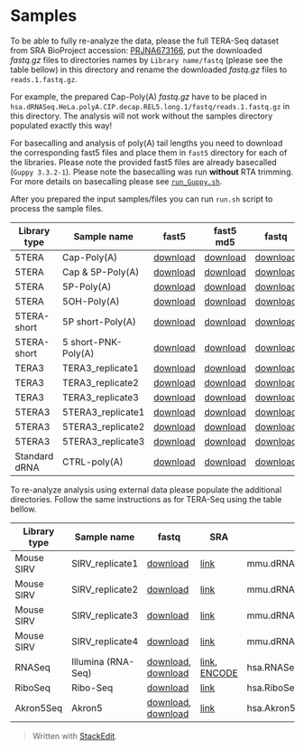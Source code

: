 # Samples
To be able to fully re-analyze the data, please the full TERA-Seq dataset from SRA BioProject accession: [PRJNA673166](https://www.ncbi.nlm.nih.gov/bioproject/PRJNA673166), put the downloaded *fastq.gz* files to directories names by `Library name/fastq` (please see the table bellow) in this directory and rename the downloaded *fastq.gz* files to `reads.1.fastq.gz`.

For example, the prepared Cap-Poly(A) *fastq.gz* have to be placed in `hsa.dRNASeq.HeLa.polyA.CIP.decap.REL5.long.1/fastq/reads.1.fastq.gz` in this directory. The analysis will not work without the samples directory populated exactly this way!

For basecalling and analysis of poly(A) tail lengths you need to download the corresponding fast5 files and place them in `fast5` directory for each of the libraries. Please note the provided fast5 files are already basecalled (`Guppy 3.3.2-1`). Please note the basecalling was run **without** RTA trimming. For more details on basecalling please see [`run_Guppy.sh`](run_Guppy.sh).

After you prepared the input samples/files you can run `run.sh` script to process the sample files.

| Library type | Sample name | fast5 | fast5 md5 | fastq | SRA | Library name |
|--|--|--|--|--|--|--|
| 5TERA | Cap-Poly(A) | [download](http://mourelatos.med.upenn.edu/teraseq/fast5/hsa.dRNASeq.HeLa.polyA.CIP.decap.REL5.long.1.tar.gz) | [download](http://mourelatos.med.upenn.edu/teraseq/fast5/hsa.dRNASeq.HeLa.polyA.CIP.decap.REL5.long.1.tar.gz.md5) | [download](ftp.sra.ebi.ac.uk/vol1/fastq/SRR129/091/SRR12961091/SRR12961091_1.fastq.gz) | [link](https://www.ncbi.nlm.nih.gov/sra/SRX9413813) | hsa.dRNASeq.HeLa.polyA.CIP.decap.REL5.long.1 |
| 5TERA | Cap & 5P-Poly(A) | [download](http://mourelatos.med.upenn.edu/teraseq/fast5/hsa.dRNASeq.HeLa.polyA.decap.REL5.long.1.tar.gz) | [download](http://mourelatos.med.upenn.edu/teraseq/fast5/hsa.dRNASeq.HeLa.polyA.decap.REL5.long.1.tar.gz.md5) | [download](ftp.sra.ebi.ac.uk/vol1/fastq/SRR129/090/SRR12961090/SRR12961090_1.fastq.gz) | [link](https://www.ncbi.nlm.nih.gov/sra/SRX9413814) | hsa.dRNASeq.HeLa.polyA.decap.REL5.long.1 |
| 5TERA | 5P-Poly(A) | [download](http://mourelatos.med.upenn.edu/teraseq/fast5/hsa.dRNASeq.HeLa.polyA.REL5.long.1.tar.gz) | [download](http://mourelatos.med.upenn.edu/teraseq/fast5/hsa.dRNASeq.HeLa.polyA.REL5.long.1.tar.gz.md5) | [download](ftp.sra.ebi.ac.uk/vol1/fastq/SRR129/087/SRR12961087/SRR12961087_1.fastq.gz) | [link](https://www.ncbi.nlm.nih.gov/sra/SRX9413817) | hsa.dRNASeq.HeLa.polyA.REL5.long.1 |
| 5TERA | 5OH-Poly(A) | [download](http://mourelatos.med.upenn.edu/teraseq/fast5/hsa.dRNASeq.HeLa.polyA.REL5OH.long.1.tar.gz) | [download](http://mourelatos.med.upenn.edu/teraseq/fast5/hsa.dRNASeq.HeLa.polyA.REL5OH.long.1.tar.gz.md5) | [download](ftp.sra.ebi.ac.uk/vol1/fastq/SRR140/046/SRR14061546/SRR14061546_1.fastq.gz) | [link](https://www.ncbi.nlm.nih.gov/sra/SRX10436130) | hsa.dRNASeq.HeLa.polyA.REL5OH.long.1 |
| 5TERA-short | 5P short-Poly(A) | [download](http://mourelatos.med.upenn.edu/teraseq/fast5/hsa.dRNASeq.HeLa.polyA.REL5.1.tar.gz) | [download](http://mourelatos.med.upenn.edu/teraseq/fast5/hsa.dRNASeq.HeLa.polyA.REL5.1.tar.gz.md5) | [download](ftp.sra.ebi.ac.uk/vol1/fastq/SRR129/080/SRR12961080/SRR12961080_1.fastq.gz) | [link](https://www.ncbi.nlm.nih.gov/sra/SRX9413824) | hsa.dRNASeq.HeLa.polyA.REL5.1 |
| 5TERA-short | 5 short-PNK-Poly(A) | [download](http://mourelatos.med.upenn.edu/teraseq/fast5/hsa.dRNASeq.HeLa.polyA.PNK.REL5.1.tar.gz) | [download](http://mourelatos.med.upenn.edu/teraseq/fast5/hsa.dRNASeq.HeLa.polyA.PNK.REL5.1.tar.gz.md5) | [download](ftp.sra.ebi.ac.uk/vol1/fastq/SRR129/089/SRR12961089/SRR12961089_1.fastq.gz) | [link](https://www.ncbi.nlm.nih.gov/sra/SRX9413815) | hsa.dRNASeq.HeLa.polyA.PNK.REL5.1 |
| TERA3 | TERA3_replicate1 | [download](http://mourelatos.med.upenn.edu/teraseq/fast5/hsa.dRNASeq.HeLa.total.REL3.1.tar.gz) | [download](http://mourelatos.med.upenn.edu/teraseq/fast5/hsa.dRNASeq.HeLa.total.REL3.1.tar.gz.md5) | [download](ftp.sra.ebi.ac.uk/vol1/fastq/SRR129/086/SRR12961086/SRR12961086_1.fastq.gz) | [link](https://www.ncbi.nlm.nih.gov/sra/SRX9413818) | hsa.dRNASeq.HeLa.total.REL3.1 |
| TERA3 | TERA3_replicate2 | [download](http://mourelatos.med.upenn.edu/teraseq/fast5/hsa.dRNASeq.HeLa.total.REL3.2.tar.gz) | [download](http://mourelatos.med.upenn.edu/teraseq/fast5/hsa.dRNASeq.HeLa.total.REL3.2.tar.gz.md5) | [download](ftp.sra.ebi.ac.uk/vol1/fastq/SRR129/085/SRR12961085/SRR12961085_1.fastq.gz) | [link](https://www.ncbi.nlm.nih.gov/sra/SRX9413819) | hsa.dRNASeq.HeLa.total.REL3.2 |
| TERA3 | TERA3_replicate3 | [download](http://mourelatos.med.upenn.edu/teraseq/fast5/hsa.dRNASeq.HeLa.total.REL3.3.tar.gz) | [download](http://mourelatos.med.upenn.edu/teraseq/fast5/hsa.dRNASeq.HeLa.total.REL3.3.tar.gzmd5) | [download](ftp.sra.ebi.ac.uk/vol1/fastq/SRR129/084/SRR12961084/SRR12961084_1.fastq.gz) | [link](https://www.ncbi.nlm.nih.gov/sra/SRX9413820) | hsa.dRNASeq.HeLa.total.REL3.3 |
| 5TERA3 | 5TERA3_replicate1 | [download](http://mourelatos.med.upenn.edu/teraseq/fast5/hsa.dRNASeq.HeLa.total.REL5.long.REL3.4.tar.gz) | [download](http://mourelatos.med.upenn.edu/teraseq/fast5/hsa.dRNASeq.HeLa.total.REL5.long.REL3.4.tar.gz.md5) | [download](ftp.sra.ebi.ac.uk/vol1/fastq/SRR129/083/SRR12961083/SRR12961083_1.fastq.gz) | [link](https://www.ncbi.nlm.nih.gov/sra/SRX9413821) | hsa.dRNASeq.HeLa.total.REL5.long.REL3.4 |
| 5TERA3 | 5TERA3_replicate2 | [download](http://mourelatos.med.upenn.edu/teraseq/fast5/hsa.dRNASeq.HeLa.total.REL5.long.REL3.5.tar.gz) | [download](http://mourelatos.med.upenn.edu/teraseq/fast5/hsa.dRNASeq.HeLa.total.REL5.long.REL3.5.tar.gz.md5) | [download](ftp.sra.ebi.ac.uk/vol1/fastq/SRR129/082/SRR12961082/SRR12961082_1.fastq.gz) | [link](https://www.ncbi.nlm.nih.gov/sra/SRX9413822) | hsa.dRNASeq.HeLa.total.REL5.long.REL3.5 |
| 5TERA3 | 5TERA3_replicate3 | [download](http://mourelatos.med.upenn.edu/teraseq/fast5/hsa.dRNASeq.HeLa.total.REL5.long.REL3.6.tar.gz) | [download](http://mourelatos.med.upenn.edu/teraseq/fast5/hsa.dRNASeq.HeLa.total.REL5.long.REL3.6.tar.gz.md5) | [download](ftp.sra.ebi.ac.uk/vol1/fastq/SRR129/081/SRR12961081/SRR12961081_1.fastq.gz) | [link](https://www.ncbi.nlm.nih.gov/sra/SRX9413823) | hsa.dRNASeq.HeLa.total.REL5.long.REL3.6 |
| Standard dRNA | CTRL-poly(A) | [download](http://mourelatos.med.upenn.edu/teraseq/fast5/hsa.dRNASeq.HeLa.polyA.1.tar.gz) | [download](http://mourelatos.med.upenn.edu/teraseq/fast5/hsa.dRNASeq.HeLa.polyA.1.tar.gz.md5) | [download](ftp.sra.ebi.ac.uk/vol1/fastq/SRR129/088/SRR12961088/SRR12961088_1.fastq.gz) | [link](https://www.ncbi.nlm.nih.gov/sra/SRX10652701) | hsa.dRNASeq.HeLa.polyA.1 |

To re-analyze analysis using external data please populate the additional directories. Follow the same instructions as for TERA-Seq using the table bellow.

| Library type | Sample name | fastq | SRA | Library name |
|--|--|--|--|--|
| Mouse SIRV | SIRV_replicate1 | [download](ftp.sra.ebi.ac.uk/vol1/fastq/ERR268/005/ERR2680375/ERR2680375.fastq.gz) | [link](https://www.ncbi.nlm.nih.gov/sra/ERX2695236) | mmu.dRNASeq.inclSIRV.PRJEB27590.ERR2680375.1 |
| Mouse SIRV | SIRV_replicate2 | [download](ftp.sra.ebi.ac.uk/vol1/fastq/ERR268/009/ERR2680379/ERR2680379.fastq.gz) | [link](https://www.ncbi.nlm.nih.gov/sra/ERX2695240) | mmu.dRNASeq.inclSIRV.PRJEB27590.ERR2680379.1 |
| Mouse SIRV | SIRV_replicate3 | [download](ftp.sra.ebi.ac.uk/vol1/fastq/ERR336/007/ERR3363657/ERR3363657_1.fastq.gz) | [link](https://www.ncbi.nlm.nih.gov/sra/ERX3387949) | mmu.dRNASeq.inclSIRV.PRJEB27590.ERR3363657.1 |
| Mouse SIRV | SIRV_replicate4 | [download](ftp.sra.ebi.ac.uk/vol1/fastq/ERR336/009/ERR3363659/ERR3363659_1.fastq.gz) | [link](https://www.ncbi.nlm.nih.gov/sra/ERX3387951) | mmu.dRNASeq.inclSIRV.PRJEB27590.ERR3363659.1 |
| RNASeq | Illumina (RNA-Seq) | [download](ftp.sra.ebi.ac.uk/vol1/fastq/SRR423/000/SRR4235530/SRR4235530_1.fastq.gz), [download](ftp://ftp.sra.ebi.ac.uk/vol1/fastq/SRR423/000/SRR4235530/SRR4235530_2.fastq.gz) | [link](https://www.ncbi.nlm.nih.gov/sra/SRX2156830), [ENCODE](https://www.encodeproject.org/files/ENCFF000FOM/) | hsa.RNASeq.HeLa.xxx.polyA.ENCSR000CPR.1 |
| RiboSeq | Ribo-Seq | [download](ftp.sra.ebi.ac.uk/vol1/fastq/SRR330/009/SRR3306589/SRR3306589.fastq.gz) | [link](https://www.ncbi.nlm.nih.gov/sra/SRX1667370) | hsa.RiboSeq.HeLa.async.2 |
| Akron5Seq | Akron5 | [download](ftp.sra.ebi.ac.uk/vol1/fastq/SRR636/008/SRR6360508/SRR6360508_1.fastq.gz), [download](ftp://ftp.sra.ebi.ac.uk/vol1/fastq/SRR636/008/SRR6360508/SRR6360508_2.fastq.gz) | [link](https://www.ncbi.nlm.nih.gov/sra/SRX3456569) | hsa.Akron5Seq.HeLa.whole.2 |

> Written with [StackEdit](https://stackedit.io/).
